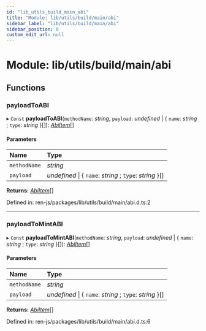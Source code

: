 ```yaml
---
id: "lib_utils_build_main_abi"
title: "Module: lib/utils/build/main/abi"
sidebar_label: "lib/utils/build/main/abi"
sidebar_position: 0
custom_edit_url: null
---
```


# Module: lib/utils/build/main/abi

## Functions

### payloadToABI

▸ `Const` **payloadToABI**(`methodName`: *string*, `payload`: *undefined* \| { `name`: *string* ; `type`: *string*  }[]): [*AbiItem*](../interfaces/lib_interfaces_build_main_abi.abiitem.md)[]

#### Parameters

| Name | Type |
| :------ | :------ |
| `methodName` | *string* |
| `payload` | *undefined* \| { `name`: *string* ; `type`: *string*  }[] |

**Returns:** [*AbiItem*](../interfaces/lib_interfaces_build_main_abi.abiitem.md)[]

Defined in: ren-js/packages/lib/utils/build/main/abi.d.ts:2

___

### payloadToMintABI

▸ `Const` **payloadToMintABI**(`methodName`: *string*, `payload`: *undefined* \| { `name`: *string* ; `type`: *string*  }[]): [*AbiItem*](../interfaces/lib_interfaces_build_main_abi.abiitem.md)[]

#### Parameters

| Name | Type |
| :------ | :------ |
| `methodName` | *string* |
| `payload` | *undefined* \| { `name`: *string* ; `type`: *string*  }[] |

**Returns:** [*AbiItem*](../interfaces/lib_interfaces_build_main_abi.abiitem.md)[]

Defined in: ren-js/packages/lib/utils/build/main/abi.d.ts:6
